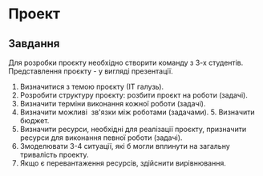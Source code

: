 # Проект

## Завдання
Для розробки проєкту необхідно створити команду з 3-х студентів. Представлення проєкту - у вигляді презентації.
1. Визначитися з темою проєкту (ІТ галузь).
2. Розробити структуру проєкту: розбити проєкт на роботи (задачі).
3. Визначити терміни виконання кожної роботи (задачі).
4. Визначити можливі  зв'язки між роботами (задачами).
5. Визначити бюджет.
6. Визначити ресурси, необхідні для реалізації проєкту, призначити ресурси для виконання певної роботи (задачі).
7. Змоделювати 3-4 ситуації, які б могли вплинути на загальну тривалість проекту.
8. Якщо є перевантаження ресурсів, здійснити вирівнювання. 
